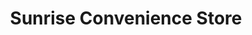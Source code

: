 ---
title: "Sunrise Convenience Store"
url: /marine-city/sunrise-convenience-store-king-road/
shop: convenience
---